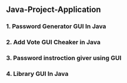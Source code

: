 ## Java-Project-Application 
### 1. Password Generator GUI In Java 
### 2. Add Vote GUI Cheaker in Java
### 3. Password instroction giver using GUI
### 4. Library GUI In Java



